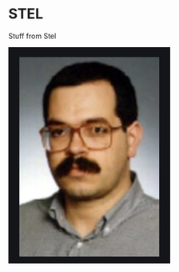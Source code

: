 # STEL
Stuff from Stel

![Alt text](https://github.com/smcgtreze/STEL/blob/master/Hideout/picture.png?raw=true "Title")
